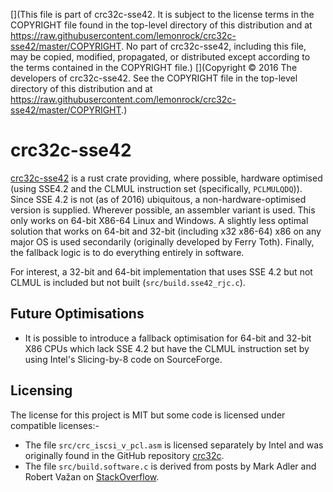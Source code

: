 [](This file is part of crc32c-sse42. It is subject to the license terms in the COPYRIGHT file found in the top-level directory of this distribution and at https://raw.githubusercontent.com/lemonrock/crc32c-sse42/master/COPYRIGHT. No part of crc32c-sse42, including this file, may be copied, modified, propagated, or distributed except according to the terms contained in the COPYRIGHT file.)
[](Copyright © 2016 The developers of crc32c-sse42. See the COPYRIGHT file in the top-level directory of this distribution and at https://raw.githubusercontent.com/lemonrock/crc32c-sse42/master/COPYRIGHT.)

# crc32c-sse42

[crc32c-sse42] is a rust crate providing, where possible, hardware optimised (using SSE4.2 and the CLMUL instruction set (specifically, `PCLMULQDQ`)). Since SSE 4.2 is not (as of 2016) ubiquitous, a non-hardware-optimised version is supplied. Wherever possible, an assembler variant is used. This only works on 64-bit X86-64 Linux and Windows. A slightly less optimal solution that works on 64-bit and 32-bit (including x32 x86-64) x86 on any major OS is used secondarily (originally developed by Ferry Toth). Finally, the fallback logic is to do everything entirely in software.

For interest, a 32-bit and 64-bit implementation that uses SSE 4.2 but not CLMUL is included but not built (`src/build.sse42_rjc.c`).


## Future Optimisations

* It is possible to introduce a fallback optimisation for 64-bit and 32-bit X86 CPUs which lack SSE 4.2 but have the CLMUL instruction set by using Intel's Slicing-by-8 code on SourceForge.


## Licensing

The license for this project is MIT but some code is licensed under compatible licenses:-

* The file `src/crc_iscsi_v_pcl.asm` is licensed separately by Intel and was originally found in the GitHub repository [crc32c](https://github.com/htot/crc32c).
* The file `src/build.software.c` is derived from posts by Mark Adler and Robert Važan on [StackOverflow](https://stackoverflow.com/questions/17645167/implementing-sse-4-2s-crc32c-in-software).

[crc32c-sse42]: https://github.com/lemonrock/crc32c-sse42 "crc32c-sse42 GitHub page"
